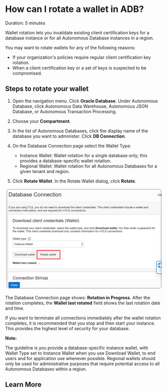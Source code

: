# How can I rotate a wallet in ADB?
Duration: 5 minutes

Wallet rotation lets you invalidate existing client certification keys for a database instance or for all Autonomous Database instances in a region.

You may want to rotate wallets for any of the following reasons:

  * If your organization's policies require regular client certification key rotation.
  * When a client certification key or a set of keys is suspected to be compromised.

## Steps to rotate your wallet
1. Open the navigation menu. Click **Oracle Database**. Under Autonomous Database, click Autonomous Data Warehouse, Autonomous JSON Database, or Autonomous Transaction Processing.
2. Choose your **Compartment**.
3. In the list of Autonomous Databases, click the display name of the database you want to administer. Click **DB Connection**.
4. On the Database Connection page select the Wallet Type:

    * Instance Wallet: Wallet rotation for a single database only; this provides a database-specific wallet rotation.
    * Regional Wallet: Wallet rotation for all Autonomous Databases for a given tenant and region.
5. Click **Rotate Wallet**. In the Rotate Wallet dialog, click **Rotate**.

![Rotate Wallet](images/rotate-wallet.png "Rotate Wallet")

The Database Connection page shows: **Rotation in Progress**. After the rotation completes, the **Wallet last rotated** field shows the last rotation date and time.

If you want to terminate all connections immediately after the wallet rotation completes, it is recommended that you stop and then start your instance. This provides the highest level of security for your database.

**Note:**

The guideline is you provide a database-specific instance wallet, with Wallet Type set to Instance Wallet when you use Download Wallet, to end users and for application use whenever possible. Regional wallets should only be used for administrative purposes that require potential access to all Autonomous Databases within a region.

## Learn More
